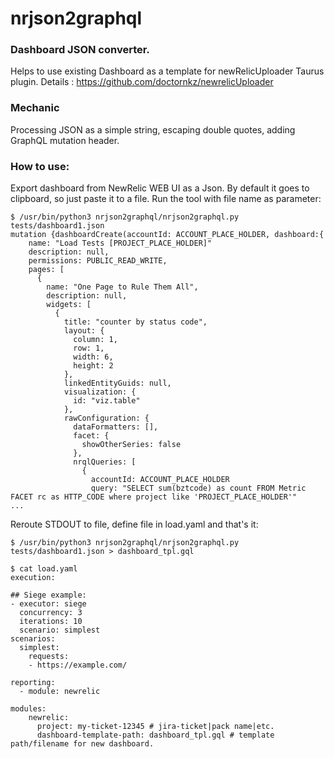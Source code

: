 # nrjson2graphql

### Dashboard JSON converter. 

Helps to use existing Dashboard as a template for newRelicUploader Taurus plugin.
Details : https://github.com/doctornkz/newrelicUploader

### Mechanic
Processing JSON as a simple string, escaping double quotes, adding GraphQL mutation header.

### How to use:
Export dashboard from NewRelic WEB UI as a Json. By default it goes to clipboard, so just paste it to a file.
Run the tool with file name as parameter:

```
$ /usr/bin/python3 nrjson2graphql/nrjson2graphql.py tests/dashboard1.json
mutation {dashboardCreate(accountId: ACCOUNT_PLACE_HOLDER, dashboard:{
    name: "Load Tests [PROJECT_PLACE_HOLDER]"
    description: null,
    permissions: PUBLIC_READ_WRITE,
    pages: [
      {
        name: "One Page to Rule Them All",
        description: null,
        widgets: [
          {
            title: "counter by status code",
            layout: {
              column: 1,
              row: 1,
              width: 6,
              height: 2
            },
            linkedEntityGuids: null,
            visualization: {
              id: "viz.table"
            },
            rawConfiguration: {
              dataFormatters: [],
              facet: {
                showOtherSeries: false
              },
              nrqlQueries: [
                {
                  accountId: ACCOUNT_PLACE_HOLDER
                  query: "SELECT sum(bztcode) as count FROM Metric FACET rc as HTTP_CODE where project like 'PROJECT_PLACE_HOLDER'"
...
```

Reroute STDOUT to file, define file in load.yaml and that's it:
```
$ /usr/bin/python3 nrjson2graphql/nrjson2graphql.py tests/dashboard1.json > dashboard_tpl.gql

$ cat load.yaml
execution:

## Siege example:
- executor: siege
  concurrency: 3 
  iterations: 10
  scenario: simplest
scenarios:
  simplest:
    requests:
    - https://example.com/

reporting:
  - module: newrelic

modules:
    newrelic:
      project: my-ticket-12345 # jira-ticket|pack name|etc. 
      dashboard-template-path: dashboard_tpl.gql # template path/filename for new dashboard.

```
